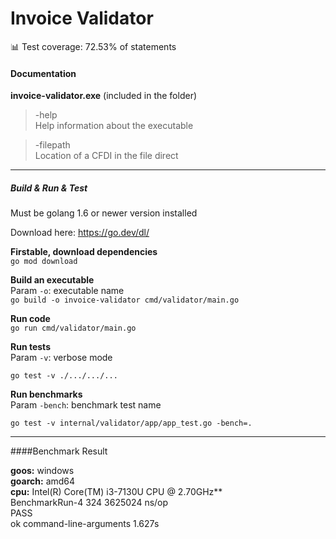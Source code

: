 # Invoice Validator

 📊  Test coverage: 72.53% of statements

#### Documentation
**invoice-validator.exe**  (included in the folder)
> -help\
     Help information about the executable
  		
>  -filepath \
        Location of a CFDI in the file direct
        
---        
 ##### Build & Run & Test
 
 Must be golang 1.6 or newer version installed 
 
 Download here: https://go.dev/dl/
 
 **Firstable, download dependencies** \
 `go mod download`

**Build an executable** \
 Param `-o`: executable name       
 `go build -o invoice-validator cmd/validator/main.go`
 
**Run code** \
 `go run cmd/validator/main.go`
 
**Run tests** \
  Param `-v`: verbose mode 
     
 `go test -v ./.../.../...`
 
**Run benchmarks** \
 Param `-bench`: benchmark test name 
 
`go test -v internal/validator/app/app_test.go -bench=.
`



---
####Benchmark Result


**goos:** windows \
**goarch:** amd64 \
**cpu:** Intel(R) Core(TM) i3-7130U CPU @ 2.70GHz** \
BenchmarkRun-4               324           3625024 ns/op \
PASS \
ok      command-line-arguments  1.627s 
